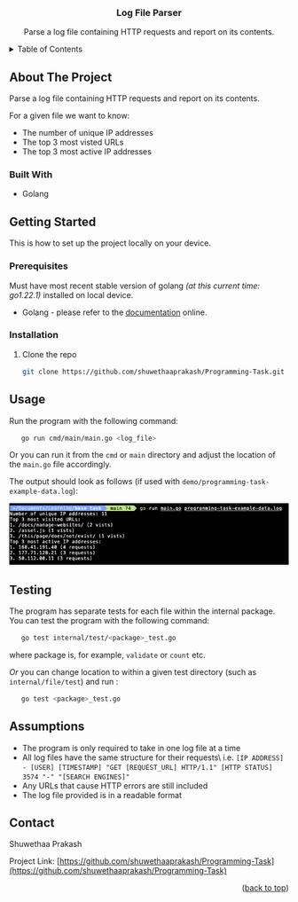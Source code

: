 <!-- Improved compatibility of back to top link: See: https://github.com/othneildrew/Best-README-Template/pull/73 -->
<a name="readme-top"></a>

<!-- PROJECT LOGO -->
<br />

<h3 align="center">Log File Parser</h3>

  <p align="center">
    Parse a log file containing HTTP requests and report on its contents.
    <br />
  </p>
</div>



<!-- TABLE OF CONTENTS -->
<details>
  <summary>Table of Contents</summary>
  <ol>
    <li>
      <a href="#about-the-project">About The Project</a>
      <ul>
        <li><a href="#built-with">Built With</a></li>
      </ul>
    </li>
    <li>
      <a href="#getting-started">Getting Started</a>
      <ul>
        <li><a href="#prerequisites">Prerequisites</a></li>
        <li><a href="#installation">Installation</a></li>
      </ul>
    </li>
    <li><a href="#usage">Usage</a></li>
    <li><a href="#testing">Testing</a></li>
    <li><a href="#assumptions">Assumptions</a></li>
    <li><a href="#contact">Contact</a></li>
  </ol>
</details>



<!-- ABOUT THE PROJECT -->
## About The Project
Parse a log file containing HTTP requests and report on its contents. 

For a given file we want to know:
- The number of unique IP addresses
- The top 3 most visted URLs
- The top 3 most active IP addresses


### Built With

* Golang


<!-- GETTING STARTED -->
## Getting Started

This is how to set up the project locally on your device. 

### Prerequisites

Must have most recent stable version of golang _(at this current time: go1.22.1)_ installed on local device.
* Golang - please refer to the [documentation](https://go.dev/doc/install) online.

### Installation

1. Clone the repo
   ```sh
   git clone https://github.com/shuwethaaprakash/Programming-Task.git
   ```


<!-- USAGE EXAMPLES -->
## Usage

Run the program with the following command:
```sh
   go run cmd/main/main.go <log_file>
```
Or you can run it from the ```cmd``` or ```main``` directory and adjust the location of the ```main.go``` file accordingly.

The output should look as follows (if used with ```demo/programming-task-example-data.log```):

![output](/demo/output.png)

<!-- TESTING -->
## Testing

The program has separate tests for each file within the internal package. You can test the program with the following command:
```sh
   go test internal/test/<package>_test.go
```
where package is, for example, `validate` or `count` etc.

_Or_ you can change location to within a given test directory (such as `internal/file/test`) and run :
```sh
   go test <package>_test.go
``` 

<!-- ASSUMPTIONS -->
## Assumptions

- The program is only required to take in one log file at a time
- All log files have the same structure for their requests\ i.e.
  `[IP ADDRESS] - [USER] [TIMESTAMP] "GET [REQUEST_URL] HTTP/1.1" [HTTP STATUS] 3574 "-" "[SEARCH ENGINES]"`
- Any URLs that cause HTTP errors are still included
- The log file provided is in a readable format

<!-- CONTACT -->
## Contact

Shuwethaa Prakash

Project Link: [https://github.com/shuwethaaprakash/Programming-Task](https://github.com/shuwethaaprakash/Programming-Task)

<p align="right">(<a href="#readme-top">back to top</a>)</p>
